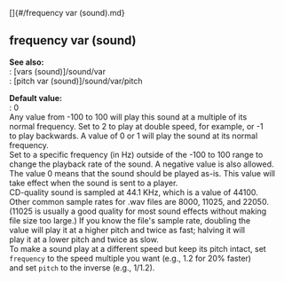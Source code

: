 []{#/frequency var (sound).md}    
## frequency var (sound)    
**See also:**    
:   [vars (sound)]/sound/var    
:   [pitch var (sound)]/sound/var/pitch    
<!-- -->    
**Default value:**    
:   0    
Any value from -100 to 100 will play this sound at a multiple of its    
normal frequency. Set to 2 to play at double speed, for example, or -1    
to play backwards. A value of 0 or 1 will play the sound at its normal    
frequency.    
Set to a specific frequency (in Hz) outside of the -100 to 100 range to    
change the playback rate of the sound. A negative value is also allowed.    
The value 0 means that the sound should be played as-is. This value will    
take effect when the sound is sent to a player.    
CD-quality sound is sampled at 44.1 KHz, which is a value of 44100.    
Other common sample rates for .wav files are 8000, 11025, and 22050.    
(11025 is usually a good quality for most sound effects without making    
file size too large.) If you know the file\'s sample rate, doubling the    
value will play it at a higher pitch and twice as fast; halving it will    
play it at a lower pitch and twice as slow.    
To make a sound play at a different speed but keep its pitch intact, set    
`frequency` to the speed multiple you want (e.g., 1.2 for 20% faster)    
and set `pitch` to the inverse (e.g., 1/1.2).  
